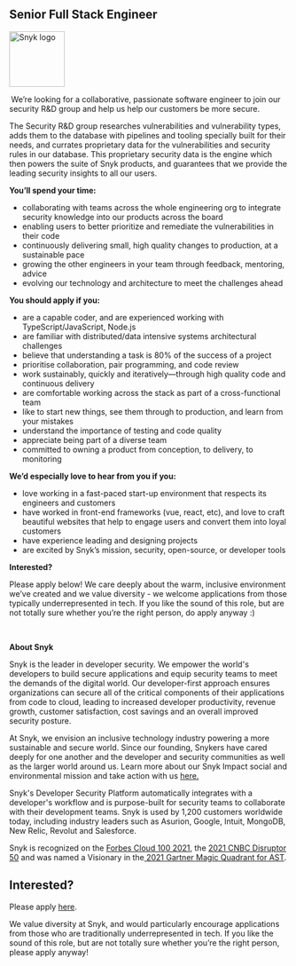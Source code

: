 Senior Full Stack Engineer
---

<img src="https://res.cloudinary.com/snyk/image/upload/v1537345894/press-kit/brand/logo-black.png" width="100" alt="Snyk logo" />

<p class="p1"><strong>&nbsp;</strong>We’re looking for a collaborative, passionate software engineer to join our security R&amp;D group and help us help our customers be more secure.</p>
<p class="p1">The Security R&amp;D group researches vulnerabilities and vulnerability types, adds them to the database with pipelines and tooling specially built for their needs, and currates proprietary data for the vulnerabilities and security rules in our database. This proprietary security data is the engine which then powers the suite of Snyk products, and guarantees that we provide the leading security insights to all our users.</p>
<p class="p1"><strong>You’ll spend your time:</strong></p>
<ul>
<li class="p1">collaborating with teams across the whole engineering org to integrate security knowledge into our products across the board</li>
<li class="p1">enabling users to better prioritize and remediate the vulnerabilities in their code</li>
<li class="p1">continuously delivering small, high quality changes to production, at a sustainable pace</li>
<li class="p1">growing the other engineers in your team through feedback, mentoring, advice</li>
<li class="p1">evolving our technology and architecture to meet the challenges ahead</li>
</ul>
<p class="p1"><strong>You should apply if you:</strong></p>
<ul>
<li class="p1">are a capable coder, and are experienced working with TypeScript/JavaScript, Node.js&nbsp;</li>
<li class="p1">are familiar with distributed/data intensive systems architectural challenges</li>
<li class="p1">believe that understanding a task is 80% of the success of a project</li>
<li class="p1">prioritise collaboration, pair programming, and code review</li>
<li class="p1">work sustainably, quickly and iteratively—through high quality code and continuous delivery</li>
<li class="p1">are comfortable working across the stack as part of a cross-functional team</li>
<li class="p1">like to start new things, see them through to production, and learn from your mistakes</li>
<li class="p1">understand the importance of testing and code quality</li>
<li class="p1">appreciate being part of a diverse team</li>
<li class="p1">committed to owning a product from conception, to delivery, to monitoring&nbsp;</li>
</ul>
<p class="p1"><strong>We’d especially love to hear from you if you:</strong></p>
<ul>
<li class="p1">love working in a fast-paced start-up environment that respects its engineers and customers</li>
<li class="p1">have worked in front-end frameworks (vue, react, etc), and love to craft beautiful websites that help to engage users and convert them into loyal customers</li>
<li class="p1">have experience leading and designing projects</li>
<li class="p1">are excited by Snyk’s mission, security, open-source, or developer tools</li>
</ul>
<p class="p1"><strong>Interested?</strong></p>
<p class="p1">Please apply below! We care deeply about the warm, inclusive environment we’ve created and we value diversity - we welcome applications from those typically underrepresented in tech. If you like the sound of this role, but are not totally sure whether you’re the right person, do apply anyway :)</p>
<p class="p1">&nbsp;</p><div class="content-conclusion"><p><strong>About Snyk</strong></p>
<p><span style="font-weight: 400;">Snyk is the leader in developer security. We empower the world's developers to build secure applications and equip security teams to meet the demands of the digital world. Our developer-first approach ensures organizations can secure all of the critical components of their applications from code to cloud, leading to increased developer productivity, revenue growth, customer satisfaction, cost savings and an overall improved security posture.&nbsp;</span></p>
<p><span style="font-weight: 400;">At Snyk, we envision an inclusive technology industry powering a more sustainable and secure world.</span> <span style="font-weight: 400;">Since our founding, Snykers have cared deeply for one another and the developer and security communities as well as the larger world around us. Learn more about our Snyk Impact social and environmental mission and take action with us </span><a href="https://snyk.io/about/snyk-impact/"><span style="font-weight: 400;">here.</span></a></p>
<p><span style="font-weight: 400;">Snyk's Developer Security Platform automatically integrates with a developer's workflow and is purpose-built for security teams to collaborate with their development teams. Snyk is used by 1,200 customers worldwide today, including industry leaders such as Asurion, Google, Intuit, MongoDB, New Relic, Revolut and Salesforce.</span></p>
<p><span style="font-weight: 400;">Snyk is recognized on the </span><a href="https://www.forbes.com/cloud100/#6f24b5ba5f94"><span style="font-weight: 400;">Forbes Cloud 100 2021</span></a><span style="font-weight: 400;">, the </span><a href="https://www.cnbc.com/2021/05/25/these-are-the-2021-cnbc-disruptor-50-companies.html"><span style="font-weight: 400;">2021 CNBC Disruptor 50</span></a><span style="font-weight: 400;"> and was named a Visionary in the</span><a href="https://snyk.io/blog/snyk-visionary-2021-gartner-magic-quadrant-for-ast/"><span style="font-weight: 400;"> 2021 Gartner Magic Quadrant for AST</span></a><span style="font-weight: 400;">.</span></p></div>

Interested?
---

Please apply [here](https://boards.greenhouse.io/snyk/jobs/5705082002#app).

We value diversity at Snyk, and would particularly encourage applications from those who are traditionally underrepresented in tech.
If you like the sound of this role, but are not totally sure whether you’re the right person, please apply anyway!
